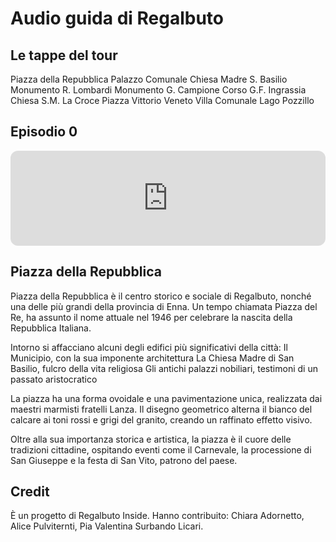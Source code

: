 # Audio guida di Regalbuto

## Le tappe del tour
Piazza della Repubblica
Palazzo Comunale
Chiesa Madre S. Basilio
Monumento R. Lombardi
Monumento G. Campione
Corso G.F. Ingrassia
Chiesa S.M. La Croce
Piazza Vittorio Veneto
Villa Comunale
Lago Pozzillo

## Episodio 0

<iframe style="border-radius:12px" src="https://open.spotify.com/embed/episode/5TBo1k8d1i7aWqoyoDxOnG?utm_source=generator" width="100%" height="152" frameBorder="0" allowfullscreen="" allow="autoplay; clipboard-write; encrypted-media; fullscreen; picture-in-picture" loading="lazy"></iframe>

## Piazza della Repubblica

Piazza della Repubblica è il centro storico e sociale di Regalbuto, nonché una delle più grandi della provincia di Enna. 
Un tempo chiamata Piazza del Re, ha assunto il nome attuale nel 1946 per celebrare la nascita della Repubblica Italiana.

Intorno si affacciano alcuni degli edifici più significativi della città:
Il Municipio, con la sua imponente architettura
La Chiesa Madre di San Basilio, fulcro della vita religiosa
Gli antichi palazzi nobiliari, testimoni di un passato aristocratico

La piazza ha una forma ovoidale e una pavimentazione unica, realizzata dai maestri marmisti fratelli Lanza. Il disegno geometrico alterna il bianco del calcare ai toni rossi e grigi del granito, creando un raffinato effetto visivo.

Oltre alla sua importanza storica e artistica, la piazza è il cuore delle tradizioni cittadine, ospitando eventi come il Carnevale, la processione di San Giuseppe e la festa di San Vito, patrono del paese.


## Credit
È un progetto di Regalbuto Inside. Hanno contribuito: Chiara Adornetto, Alice Pulviternti, Pia Valentina Surbando Licari.